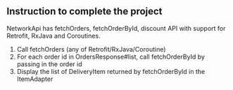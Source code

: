 ## Instruction to complete the project

NetworkApi has fetchOrders, fetchOrderById, discount API with support for Retrofit, RxJava and Coroutines.

1. Call fetchOrders (any of Retrofit/RxJava/Coroutine)
2. For each order id in OrdersResponse#list, call fetchOrderById by passing in the order id
3. Display the list of DeliveryItem returned by fetchOrderById in the ItemAdapter 
